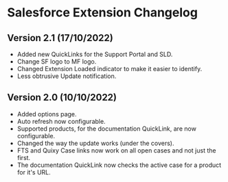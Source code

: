 # Salesforce Extension Changelog

## Version 2.1 (17/10/2022)

- Added new QuickLinks for the Support Portal and SLD.
- Change SF logo to MF logo.
- Changed Extension Loaded indicator to make it easier to identify.
- Less obtrusive Update notification.

## Version 2.0 (10/10/2022)

- Added options page.
- Auto refresh now configurable.
- Supported products, for the documentation QuickLink, are now configurable.
- Changed the way the update works (under the covers).
- FTS and Quixy Case links now work on all open cases and not just the first.
- The documentation QuickLink now checks the active case for a product for it's URL.